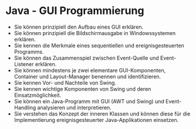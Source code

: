 # Java - GUI Programmierung

* Sie können prinzipiell den Aufbau eines GUI erklären.
* Sie können prinzipiell die Bildschirmausgabe in Windowssystemen erklären.
* Sie kennen die Merkmale eines sequentiellen und ereignisgesteuerten Programms.
* Sie können das Zusammenspiel zwischen Event-Quelle und Event-Listener erklären.
* Sie können mindestens je zwei elementare GUI-Komponenten, Container und 
Layout-Manager benennen und identifizieren.
* Sie kennen Vor- und Nachteile von Swing.
* Sie kennen wichtige Komponenten von Swing und deren Einsatzmöglichkeit.
* Sie können ein Java-Programm mit GUI (AWT und Swing) und Event-Handling 
analysieren und interpretieren.
* Sie verstehen das Konzept der inneren Klassen und können diese für die 
Implementierung ereignisgesteuerter Java-Applikationen einsetzen.
